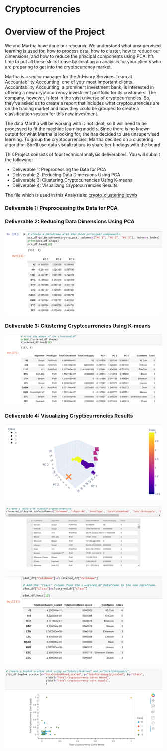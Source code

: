 # Cryptocurrencies

# Overview of the Project

We and Martha have done our research. We understand what unsupervised learning is used for, how to process data, how to cluster, how to reduce our dimensions, and how to reduce the principal components using PCA. It’s time to put all these skills to use by creating an analysis for your clients who are preparing to get into the cryptocurrency market.

Martha is a senior manager for the Advisory Services Team at Accountability Accounting, one of your most important clients. Accountability Accounting, a prominent investment bank, is interested in offering a new cryptocurrency investment portfolio for its customers. The company, however, is lost in the vast universe of cryptocurrencies. So, they’ve asked us to create a report that includes what cryptocurrencies are on the trading market and how they could be grouped to create a classification system for this new investment.

The data Martha will be working with is not ideal, so it will need to be processed to fit the machine learning models. Since there is no known output for what Martha is looking for, she has decided to use unsupervised learning. To group the cryptocurrencies, Martha decided on a clustering algorithm. She’ll use data visualizations to share her findings with the board.

This Project consists of four technical analysis deliverables. You will submit the following:

 - Deliverable 1: Preprocessing the Data for PCA
 - Deliverable 2: Reducing Data Dimensions Using PCA
 - Deliverable 3: Clustering Cryptocurrencies Using K-means
 - Deliverable 4: Visualizing Cryptocurrencies Results
 
 The file which is used in this Analysis is:  [crypto_clustering.ipynb](https://github.com/urvish7/Cryptocurrencies/blob/main/crypto_clustering.ipynb)
 
 ### Deliverable 1: Preprocessing the Data for PCA
 
 

 
 ### Deliverable 2: Reducing Data Dimensions Using PCA
 
 ![](https://github.com/urvish7/Cryptocurrencies/blob/main/Resources/ScreenShots/PrincipalComponents.png)
 
 ### Deliverable 3: Clustering Cryptocurrencies Using K-means
 
 ![](https://github.com/urvish7/Cryptocurrencies/blob/main/Resources/ScreenShots/K-means.png)
 
 ### Deliverable 4: Visualizing Cryptocurrencies Results
 
 ![](https://github.com/urvish7/Cryptocurrencies/blob/main/Resources/ScreenShots/3D_Scattter.png)
 
 ![](https://github.com/urvish7/Cryptocurrencies/blob/main/Resources/ScreenShots/tradeableCrypto.png)
 
 ![](https://github.com/urvish7/Cryptocurrencies/blob/main/Resources/ScreenShots/ClusterDataframe.png)
 
 ![](https://github.com/urvish7/Cryptocurrencies/blob/main/Resources/ScreenShots/hvplot_scatter.png)
 



